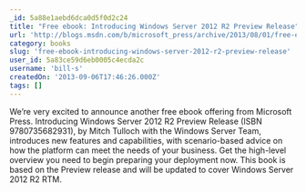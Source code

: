 ```yaml
---
_id: 5a88e1aebd6dca0d5f0d2c24
title: "Free ebook: Introducing Windows Server 2012 R2 Preview Release"
url: 'http://blogs.msdn.com/b/microsoft_press/archive/2013/08/01/free-ebook-introducing-windows-server-2012-r2-preview-release.aspx?loc=zTS1z&prod=zWSz&tech=zOttechz&prog=zPressz&type=zDLz&media=zBKz&country=zUSz'
category: books
slug: 'free-ebook-introducing-windows-server-2012-r2-preview-release'
user_id: 5a83ce59d6eb0005c4ecda2c
username: 'bill-s'
createdOn: '2013-09-06T17:46:26.000Z'
tags: []
---
```


We’re very excited to announce another free ebook offering from Microsoft Press. Introducing Windows Server 2012 R2 Preview Release (ISBN 9780735682931), by Mitch Tulloch with the Windows Server Team, introduces new features and capabilities, with scenario-based advice on how the platform can meet the needs of your business. Get the high-level overview you need to begin preparing your deployment now. This book is based on the Preview release and will be updated to cover Windows Server 2012 R2 RTM.
